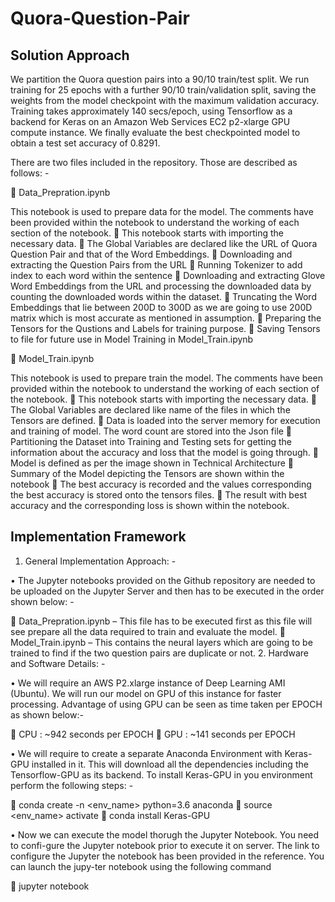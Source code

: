 # Quora-Question-Pair
## Solution Approach
	
We partition the Quora question pairs into a 90/10 train/test split. We run training for 25 epochs with a further 90/10 train/validation split, saving the weights from the model checkpoint with the maximum validation accuracy. Training takes approximately 140 secs/epoch, using Tensorflow as a backend for Keras on an Amazon Web Services EC2 p2-xlarge GPU compute instance. We finally evaluate the best checkpointed model to obtain a test set accuracy of 0.8291. 

There are two files included in the repository. Those are described as follows: -

	Data_Prepration.ipynb

This notebook is used to prepare data for the model. The comments have been provided within the notebook to understand the working of each section of the notebook.
	This notebook starts with importing the necessary data.
	The Global Variables are declared like the URL of Quora Question Pair and that of the Word Embeddings. 
	Downloading and extracting the Question Pairs from the URL
	Running Tokenizer to add index to each word within the sentence
	Downloading and extracting Glove Word Embeddings from the URL and processing the downloaded data by counting the downloaded words within the dataset.
	Truncating the Word Embeddings that lie between 200D to 300D as we are going to use 200D matrix which is most accurate as mentioned in assumption.
	Preparing the Tensors for the Qustions and Labels for training purpose.
	Saving Tensors to file for future use in Model Training in Model_Train.ipynb

	Model_Train.ipynb

This notebook is used to prepare train the model. The comments have been provided within the notebook to understand the working of each section of the notebook.
	This notebook starts with importing the necessary data.
	The Global Variables are declared like name of the files in which the Tensors are defined.
	Data is loaded into the server memory for execution and training of model. The word count are stored into the Json file
	Partitioning the Dataset into Training and Testing sets for getting the information about the accuracy and loss that the model is going through.
	Model is defined as per the image shown in Technical Architecture
	Summary of the Model depicting the Tensors are shown within the notebook
	The best accuracy is recorded and the values corresponding the best accuracy is stored onto the tensors files.
	The result with best accuracy and the corresponding loss is shown within the notebook.

## Implementation Framework
1.	General Implementation Approach: -

•	The Jupyter notebooks provided on the Github repository are needed to be uploaded on the Jupyter Server and then has to be executed in the order shown below: -

	Data_Prepration.ipynb – This file has to be executed first as this file will see prepare all the data required to train and evaluate the model.
	Model_Train.ipynb – This contains the neural layers which are going to be trained to find if the two question pairs are duplicate or not. 
2.	Hardware and Software Details: -

•	We will require an AWS P2.xlarge instance of Deep Learning AMI (Ubuntu). We will run our model on GPU of this instance for faster processing. Advantage of using GPU can be seen as time taken per EPOCH as shown below:-

	CPU 	: ~942 seconds per EPOCH
	GPU	: ~141 seconds per EPOCH

•	We will require to create a separate Anaconda Environment with Keras-GPU installed in it. This will download all the dependencies including the Tensorflow-GPU as its backend. To install Keras-GPU in you environment perform the following steps: -

	conda create -n <env_name> python=3.6 anaconda
	source <env_name> activate
	conda install Keras-GPU

•	Now we can execute the model thorugh the Jupyter Notebook. You need to confi-gure the Jupyter notebook prior to execute it on server. The link to configure the Jupyter the notebook has been provided in the reference. You can launch the jupy-ter notebook using the following command

	jupyter notebook
